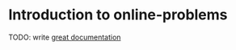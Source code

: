 # Introduction to online-problems

TODO: write [great documentation](http://jacobian.org/writing/what-to-write/)
